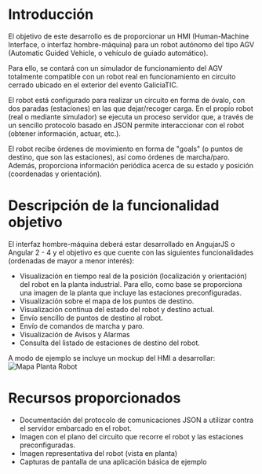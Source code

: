 # Introducción

El objetivo de este desarrollo es de proporcionar un HMI (Human-Machine Interface, o interfaz hombre-máquina) para un robot autónomo del tipo AGV (Automatic Guided Vehicle, o vehículo de guiado automático).

Para ello, se contará con un simulador de funcionamiento del AGV totalmente compatible con un robot real en funcionamiento en circuito cerrado ubicado en el exterior del evento GaliciaTIC.

El robot está configurado para realizar un circuito en forma de óvalo, con dos paradas (estaciones) en las que dejar/recoger carga. En el propio robot (real o mediante simulador) se ejecuta un proceso servidor que, a través de un sencillo protocolo basado en JSON permite interaccionar con el robot (obtener información, actuar, etc.).
 
El robot recibe órdenes de movimiento en forma de "goals" (o puntos de destino, que son las estaciones), así como órdenes de marcha/paro. Además, proporciona información periódica acerca de su estado y posición (coordenadas y orientación).

# Descripción de la funcionalidad objetivo

El interfaz hombre-máquina deberá estar desarrollado en AngujarJS o Angular 2 - 4 y el objetivo es que cuente con las siguientes funcionalidades (ordenadas de mayor a menor interés):

* Visualización en tiempo real de la posición (localización y orientación) del robot en la planta industrial. Para ello, como base se proporciona una imagen de la planta que incluye las estaciones preconfiguradas.
* Visualización sobre el mapa de los puntos de destino.
* Visualización continua del estado del robot y destino actual.
* Envío sencillo de puntos de destino al robot.
* Envío de comandos de marcha y paro.
* Visualización de Avisos y Alarmas
* Consulta del listado de estaciones de destino del robot. 

A modo de ejemplo se incluye un mockup del HMI a desarrollar:
![Mapa Planta Robot](https://github.com/CompeticionGaliciaTIC2017/CompeticionAngular/blob/master/mapa_planta_robot.png)



# Recursos proporcionados

* Documentación del protocolo de comunicaciones JSON a utilizar contra el servidor embarcado en el robot.
* Imagen con el plano del circuito que recorre el robot y las estaciones preconfiguradas.
* Imagen representativa del robot (vista en planta)
* Capturas de pantalla de una aplicación básica de ejemplo



